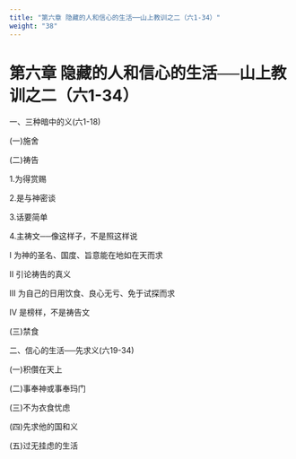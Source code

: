 ```yaml
---
title: "第六章 隐藏的人和信心的生活──山上教训之二（六1-34）"
weight: "38"
---
```


# 第六章 隐藏的人和信心的生活──山上教训之二（六1-34）


一、三种暗中的义(六1-18)

(一)施舍

(二)祷告

1.为得赏赐

2.是与神密谈

3.话要简单

4.主祷文──像这样子，不是照这样说

Ⅰ 为神的圣名、国度、旨意能在地如在天而求

Ⅱ 引论祷告的真义

Ⅲ 为自己的日用饮食、良心无亏、免于试探而求

Ⅳ 是榜样，不是祷告文

(三)禁食

二、信心的生活──先求义(六19-34)

(一)积儹在天上

(二)事奉神或事奉玛门

(三)不为衣食忧虑

(四)先求他的国和义

(五)过无挂虑的生活
